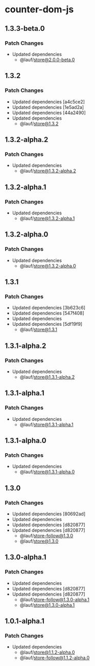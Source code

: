# counter-dom-js

## 1.3.3-beta.0

### Patch Changes

- Updated dependencies
  - @lauf/store@2.0.0-beta.0

## 1.3.2

### Patch Changes

- Updated dependencies [a4c5ce2]
- Updated dependencies [1e5ad2a]
- Updated dependencies [44a2490]
- Updated dependencies
  - @lauf/store@1.3.2

## 1.3.2-alpha.2

### Patch Changes

- Updated dependencies
  - @lauf/store@1.3.2-alpha.2

## 1.3.2-alpha.1

### Patch Changes

- Updated dependencies
  - @lauf/store@1.3.2-alpha.1

## 1.3.2-alpha.0

### Patch Changes

- Updated dependencies
  - @lauf/store@1.3.2-alpha.0

## 1.3.1

### Patch Changes

- Updated dependencies [3b623c6]
- Updated dependencies [547f408]
- Updated dependencies
- Updated dependencies [5df19f9]
  - @lauf/store@1.3.1

## 1.3.1-alpha.2

### Patch Changes

- Updated dependencies
  - @lauf/store@1.3.1-alpha.2

## 1.3.1-alpha.1

### Patch Changes

- Updated dependencies
  - @lauf/store@1.3.1-alpha.1

## 1.3.1-alpha.0

### Patch Changes

- Updated dependencies
  - @lauf/store@1.3.1-alpha.0

## 1.3.0

### Patch Changes

- Updated dependencies [80692ad]
- Updated dependencies
- Updated dependencies [d820877]
- Updated dependencies [d820877]
  - @lauf/store-follow@1.3.0
  - @lauf/store@1.3.0

## 1.3.0-alpha.1

### Patch Changes

- Updated dependencies
- Updated dependencies [d820877]
- Updated dependencies [d820877]
  - @lauf/store-follow@1.3.0-alpha.1
  - @lauf/store@1.3.0-alpha.1

## 1.0.1-alpha.1

### Patch Changes

- Updated dependencies
  - @lauf/store@1.1.2-alpha.0
  - @lauf/store-follow@1.1.2-alpha.0
